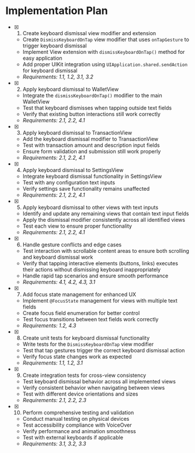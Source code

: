 # Implementation Plan

- [x] 1. Create keyboard dismissal view modifier and extension
  - Create `DismissKeyboardOnTap` view modifier that uses `onTapGesture` to trigger keyboard dismissal
  - Implement View extension with `dismissKeyboardOnTap()` method for easy application
  - Add proper UIKit integration using `UIApplication.shared.sendAction` for keyboard dismissal
  - _Requirements: 1.1, 1.2, 3.1, 3.2_

- [x] 2. Apply keyboard dismissal to WalletView
  - Integrate the `dismissKeyboardOnTap()` modifier to the main WalletView
  - Test that keyboard dismisses when tapping outside text fields
  - Verify that existing button interactions still work correctly
  - _Requirements: 2.1, 2.2, 4.1_

- [x] 3. Apply keyboard dismissal to TransactionView
  - Add the keyboard dismissal modifier to TransactionView
  - Test with transaction amount and description input fields
  - Ensure form validation and submission still work properly
  - _Requirements: 2.1, 2.2, 4.1_

- [x] 4. Apply keyboard dismissal to SettingsView
  - Integrate keyboard dismissal functionality in SettingsView
  - Test with any configuration text inputs
  - Verify settings save functionality remains unaffected
  - _Requirements: 2.1, 2.2, 4.1_

- [x] 5. Apply keyboard dismissal to other views with text inputs
  - Identify and update any remaining views that contain text input fields
  - Apply the dismissal modifier consistently across all identified views
  - Test each view to ensure proper functionality
  - _Requirements: 2.1, 2.2, 4.1_

- [x] 6. Handle gesture conflicts and edge cases
  - Test interaction with scrollable content areas to ensure both scrolling and keyboard dismissal work
  - Verify that tapping interactive elements (buttons, links) executes their actions without dismissing keyboard inappropriately
  - Handle rapid tap scenarios and ensure smooth performance
  - _Requirements: 4.1, 4.2, 4.3, 3.1_

- [x] 7. Add focus state management for enhanced UX
  - Implement `@FocusState` management for views with multiple text fields
  - Create focus field enumeration for better control
  - Test focus transitions between text fields work correctly
  - _Requirements: 1.2, 4.3_

- [x] 8. Create unit tests for keyboard dismissal functionality
  - Write tests for the `DismissKeyboardOnTap` view modifier
  - Test that tap gestures trigger the correct keyboard dismissal action
  - Verify focus state changes work as expected
  - _Requirements: 1.1, 1.2, 3.1_

- [x] 9. Create integration tests for cross-view consistency
  - Test keyboard dismissal behavior across all implemented views
  - Verify consistent behavior when navigating between views
  - Test with different device orientations and sizes
  - _Requirements: 2.1, 2.2, 2.3_

- [x] 10. Perform comprehensive testing and validation
  - Conduct manual testing on physical devices
  - Test accessibility compliance with VoiceOver
  - Verify performance and animation smoothness
  - Test with external keyboards if applicable
  - _Requirements: 3.1, 3.2, 3.3_